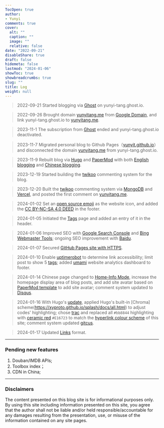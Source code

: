 ```yaml
---
TocOpen: true
author:
- Yunyi
comments: true
cover:
  alt: ""
  caption: ""
  image: ""
  relative: false
date: "2022-09-21"
disableShare: true
draft: false
hidemeta: false
lastmod: "2024-01-06"
showToc: true
showbreadcrumbs: true
slug: ""
title: Log
weight: null
---
```


> 2022-09-21 Started blogging via [Ghost](https://ghost.org/) on yunyi-tang.ghost.io.

> 2022-09-26 Brought domain [yunyitang.me](https://www.yunyitang.me/) from [Google Domain](https://domains.google.com/registrar), and link yunyi-tang.ghost.io to [yunyitang.me](https://www.yunyitang.me/).

> 2023-11-1 The subscription from [Ghost](https://ghost.org/) ended and yunyi-tang.ghost.io deactivated.

> 2023-11-7 Migrated personal blog to Github Pages（[yunyit.github.io](https://github.com/yunyit/yunyit.github.io)）and disconnected the domain [yunyitang.me](https://www.yunyitang.me/) from yunyi-tang.ghost.io.

> 2023-11-9 Rebuilt blog via [Hugo](https://github.com/gohugoio/hugo) and [PaperMod](https://github.com/adityatelange/hugo-PaperMod) with both [English blogging](https://www.yunyitang.me/en/) and [Chinese blogging](https://www.yunyitang.me/zh/).

> 2023-12-19 Started building the [twikoo](https://twikoo.js.org/en/intro.html) commenting system for the blog.

> 2023-12-20 Built the [twikoo](https://twikoo.js.org/en/intro.html) commenting system via [MongoDB](https://www.mongodb.com/cloud/atlas/register) and [Vercel](https://vercel.com/signup), and posted the first comment on [yunyitang.me](https://www.yunyitang.me/).

> 2024-01-02 Set an [open source emoji](https://iconduck.com/emojis/39003/orange-heart) as the website icon, and added the [CC BY-NC-SA 4.0 DEED](https://creativecommons.org/licenses/by-nc-sa/4.0/deed.zh-hans) in the footer.

> 2024-01-05 Initiated the [Tags](https://www.sulvblog.cn/posts/blog/hugo_tag_cloud/) page and added an entry of it in the header.

> 2024-01-06 Improved SEO with [Google Search Console](https://search.google.com/search-console) and [Bing Webmaster Tools](https://www.bing.com/webmasters); ongoing SEO improvement with [Baidu](https://ziyuan.baidu.com).

> 2024-01-07 Secured [GitHub Pages site with HTTPS](https://docs.github.com/en/pages/getting-started-with-github-pages/securing-your-github-pages-site-with-https).

> 2024-01-10 Enable [uptimerobot](https://uptimerobot.com/api/) to determine link accessibility; limit post to show 5 [tags](https://www.yunyitang.me/zh/tags/); added [umami](https://umami.is) website analytics dashboard to footer.

> 2024-01-14 Chinese page changed to [Home-Info Mode](https://github.com/adityatelange/hugo-PaperMod/wiki/Features#home-info-mode), increase the homepage display area of blog posts, and add site avatar based on [PaperMod template](https://github.com/adityatelange/hugo-PaperMod/wiki/Features#home-info-mode) to add site avatar; comment system updated to [Disqus](https://disqus.com).

> 2024-01-16 With Hugo's [update](https://github.com/adityatelange/hugo-PaperMod/pull/1364), applied Hugo's built-in [Chroma] scheme(https://xyproto.github.io/splash/docs/all.html) to adjust codes' highlighting; chose [trac](https://xyproto.github.io/splash/docs/trac.html) and replaced all `#bb8844` highlighting with [ceramic red](https://color-term.com/color/taocihong-e16723/) `#E16723` to match the [hyperlink colour scheme](https://www.yunyitang.me/zh/blog/tech/hugo-papermod/#修改链接颜色) of this site; comment system updated [gitcus](https://giscus.app).

> 2024-01-17 Updated [Links](https://www.yunyitang.me/zh/links/) format.

---


### Pending new features

1. Douban/IMDB APIs;
2. Toolbox index；
3. CDN in China;

---

### Disclaimers
The content presented on this blog site is for informational purposes only.  By using this site including information presented on this site, you agree that the author shall not be liable and/or held responsible/accountable for any damages resulting from the presentation, use, or misuse of the information contained on any site pages.